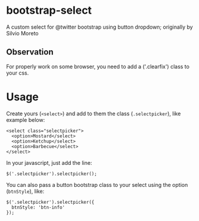 bootstrap-select
================

A custom select for @twitter bootstrap using button dropdown; originally by Silvio Moreto

## Observation

For properly work on some browser, you need to add a ('.clearfix') class to your css.

# Usage

Create yours (`<select>`) and add to them the class (`.selectpicker`), like example below:

    <select class="selectpicker">
      <option>Mostard</select>
      <option>Ketchup</select>
      <option>Barbecue</select>
    </select>
    
In your javascript, just add the line:

    $('.selectpicker').selectpicker();
    
You can also pass a button bootstrap class to your select using the option (`btnStyle`), like:

    $('.selectpicker').selectpicker({
      btnStyle: 'btn-info'
    });